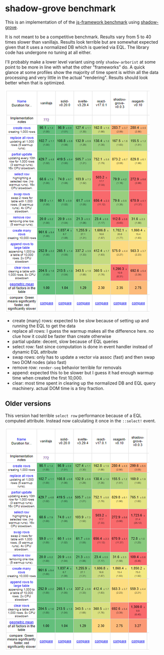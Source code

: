 # shadow-grove benchmark

This is an implementation of of the [js-framework benchmark](https://github.com/krausest/js-framework-benchmark) using [shadow-grove](https://github.com/thheller/shadow-experiments).

It is not meant to be a competitive benchmark. Results vary from 5 to 40 times slower than vanillajs. Results look terrible but are somewhat expected given that it uses a normalized DB which is queried via EQL. The library code has undergone no tuning at all either.

I'll probably make a lower level variant using only `shadow-arborist` at some point to be more in line with what the other "frameworks" do. A quick glance at some profiles show the majority of time spent is within all the data processing and very little in the actual "rendering". Results should look better when that is optimized.

![Screenshot](2021-02-23--10-48.png)


- create (many) rows: expected to be slow because of setting up and running the EQL to get the data
- replace all rows: I guess the warmup makes all the difference here. no clue how it could be faster than create otherwise
- partial update: decent, slow because of EQL queries 
- select row: fast since computation is done in event handler instead of dynamic EQL attribute
- swap rows: only has to update a vector via assoc (fast) and then swap two DOM nodes (also fast)
- remove row: `render-seq` behavior terrible for removals
- append: expected this to be slower but I guess it had enough warmup time when created the first 10,000.
- clear: most time spent in clearing up the normalized DB and EQL query machinery. actual DOM time is a tiny fraction.

## Older versions


This version had terrible `select row` performance because of a EQL computed attribute. Instead now calculating it once in the `::select!` event.

![Screenshot](2021-02-22--12-15.png)